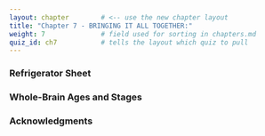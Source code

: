 ```yaml
---
layout: chapter        # <‑‑ use the new chapter layout
title: "Chapter 7 - BRINGING IT ALL TOGETHER:"
weight: 7              # field used for sorting in chapters.md
quiz_id: ch7           # tells the layout which quiz to pull
---
```


### Refrigerator Sheet

### Whole-Brain Ages and Stages

### Acknowledgments